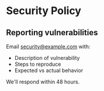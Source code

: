 # Security Policy

## Reporting vulnerabilities
Email security@example.com with:
- Description of vulnerability
- Steps to reproduce
- Expected vs actual behavior

We'll respond within 48 hours.

